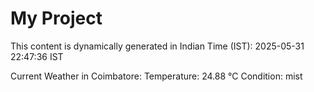 # My Project

This content is dynamically generated in Indian Time (IST): 2025-05-31 22:47:36 IST


Current Weather in Coimbatore:
Temperature: 24.88 °C
Condition: mist
